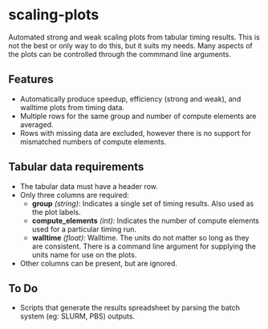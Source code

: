 # scaling-plots
Automated strong and weak scaling plots from tabular timing results.
This is not the best or only way to do this, but it suits my needs.
Many aspects of the plots can be controlled through the commmand line arguments.

## Features

* Automatically produce speedup, efficiency (strong and weak), and walltime plots from timing data.
* Multiple rows for the same group and number of compute elements are averaged.
* Rows with missing data are excluded, however there is no support for mismatched numbers of compute elements.

## Tabular data requirements

* The tabular data must have a header row.
* Only three columns are required:
    * **group** *(string)*: Indicates a single set of timing results. Also used as the plot labels.
    * **compute_elements** *(int)*: Indicates the number of compute elements used for a particular timing run. 
    * **walltime** *(float)*: Walltime. The units do not matter so long as they
      are consistent. There is a command line argument for supplying the units
      name for use on the plots.
* Other columns can be present, but are ignored.

## To Do

* Scripts that generate the results spreadsheet by parsing the batch system (eg:
  SLURM, PBS) outputs.
